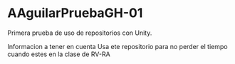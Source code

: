 # AAguilarPruebaGH-01
Primera prueba de uso de repositorios con Unity.

Informacion a tener en cuenta
Usa ete repositorio para no perder el tiempo cuando estes en la clase de RV-RA
